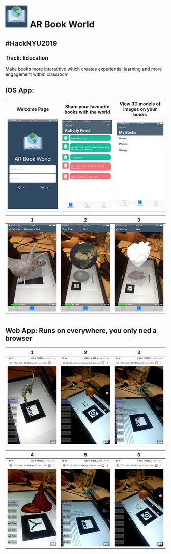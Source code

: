 # <img src="https://github.com/mixemer/AR-Book-World/blob/master/images/logo6.png" width="70">   AR Book World 
## #HackNYU2019
### Track: Education


Make books more interactive which creates experiential learning and more engagement within classroom.

## IOS App:
Welcome Page                 |Share your favourite books with the world | View 3D models of images on your books
:---------------------------:|:------------------------------:|:------------------------------:
![](images/Welcome.PNG)      |  ![](images/Activity-Feed.PNG) | ![](images/myBooks.PNG)



1                            |  2                             | 3
:---------------------------:|:------------------------------:|:------------------------------:
![](images/Skull2.PNG)      |  ![](images/Earth.PNG)         | ![](images/Heart.PNG)


#

## Web App: Runs on everywhere, you only ned a browser
1                            |2                               | 3
:---------------------------:|:------------------------------:|:------------------------------:
![](images/Web1.jpg)      |  ![](images/Web6.jpg) | ![](images/web3.jpg)



4                            |  5                             | 6
:---------------------------:|:------------------------------:|:------------------------------:
![](images/web5.jpg)      |  ![](images/web3.jpg)         | ![](images/Web6.jpg)
